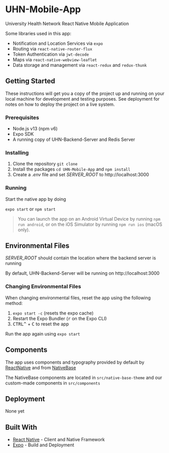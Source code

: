 # UHN-Mobile-App
University Health Network React Native Mobile Application

Some libraries used in this app:
- Notification and Location Services via `expo`
- Routing via `react-native-router-flux`
- Token Authentication via `jwt-decode`
- Maps via `react-native-webview-leaflet`
- Data storage and management via `react-redux` and `redux-thunk`

## Getting Started

These instructions will get you a copy of the project up and running on your local machine for development and testing purposes. See deployment for notes on how to deploy the project on a live system.

### Prerequisites

- Node.js v13 (npm v6)
- Expo SDK
- A running copy of UHN-Backend-Server and Redis Server

### Installing

1. Clone the repository ```git clone```
2. Install the packages ```cd UHN-Mobile-App``` and ```npm install```
3. Create a *.env* file and set *SERVER_ROOT* to http://localhost:3000

### Running

Start the native app by doing

```expo start```
or
```npm start```

> You can launch the app on an Android Virtual Device by running `npm run android`, or on the iOS Simulator by running `npm run ios` (macOS only).

## Environmental Files

*SERVER_ROOT* should contain the location where the backend server is running

By default, UHN-Backend-Server will be running on http://localhost:3000

### Changing Environmental Files

When changing environmental files, reset the app using the following method:

1. `expo start -c` (resets the expo cache)
2. Restart the Expo Bundler (<kbd>r</kbd> on the Expo CLI)
3. <kbd>CTRL^</kbd> + <kbd>C</kbd> to reset the app

Run the app again using `expo start`

## Components

The app uses components and typography provided by default by [ReactNative](https://facebook.github.io/react-native/docs/components-and-apis.html) and from [NativeBase](https://nativebase.io/)

The NativeBase components are located in `src/native-base-theme` and our custom-made components in `src/components`

## Deployment

None yet

## Built With

* [React Native](https://facebook.github.io/react-native/) - Client and Native Framework
* [Expo](https://expo.io/) - Build and Deployment
